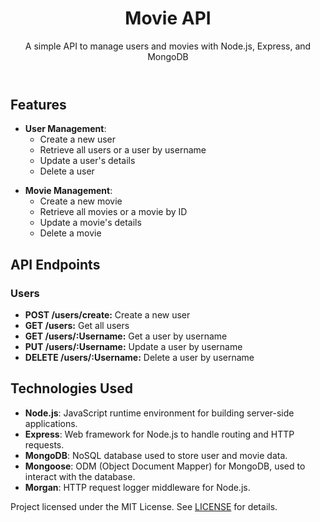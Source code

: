 <!DOCTYPE html>
<html lang="en">


<body>
  <header>
    <h1>Movie API</h1>
    <p>A simple API to manage users and movies with Node.js, Express, and MongoDB</p>
  </header>

  <div class="section">
    <h2>Features</h2>
    <div class="feature-list">
      <ul>
        <li><strong>User Management</strong>:
          <ul>
            <li>Create a new user</li>
            <li>Retrieve all users or a user by username</li>
            <li>Update a user's details</li>
            <li>Delete a user</li>
          </ul>
        </li>
      </ul>
      <ul>
        <li><strong>Movie Management</strong>:
          <ul>
            <li>Create a new movie</li>
            <li>Retrieve all movies or a movie by ID</li>
            <li>Update a movie's details</li>
            <li>Delete a movie</li>
          </ul>
        </li>
      </ul>
    </div>
  </div>

  <div class="section">
    <h2>API Endpoints</h2>
    <h3>Users</h3>
    <ul>
      <li><strong>POST /users/create:</strong> Create a new user</li>
      <li><strong>GET /users:</strong> Get all users</li>
      <li><strong>GET /users/:Username:</strong> Get a user by username</li>
      <li><strong>PUT /users/:Username:</strong> Update a user by username</li>
      <li><strong>DELETE /users/:Username:</strong> Delete a user by username</li>
    </ul>

  </div>

  <div class="section">
    <h2>Technologies Used</h2>
    <ul class="tech-list">
      <li><strong>Node.js</strong>: JavaScript runtime environment for building server-side applications.</li>
      <li><strong>Express</strong>: Web framework for Node.js to handle routing and HTTP requests.</li>
      <li><strong>MongoDB</strong>: NoSQL database used to store user and movie data.</li>
      <li><strong>Mongoose</strong>: ODM (Object Document Mapper) for MongoDB, used to interact with the database.</li>
      <li><strong>Morgan</strong>: HTTP request logger middleware for Node.js.</li>
    </ul>
  </div>


  <footer>
    <p>Project licensed under the MIT License. See <a href="#">LICENSE</a> for details.</p>
  </footer>
</body>
</html>
